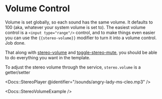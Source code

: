 # Volume Control

Volume is set globally, so each sound has the same volume. It defaults to 100 (aka, whatever your system volume is set to). The easiest volume control is a `<input type="range"/>` control, and to make things even easier you can use the `{{stereo-volume}}` modifier to turn it into a volume control. Job done.

That along with [stereo-volume](/docs/api/helpers/stereo-volume) and [toggle-stereo-mute](/docs/api/helpers/toggle-stereo-mute), you should be able to do everything you want in the template.

To adjust the stereo volume through the service, `stereo.volume` is a getter/setter

<Docs::StereoPlayer @identifier="/sounds/angry-lady-ms-cleo.mp3" />

<Docs::StereoVolumeExample />
